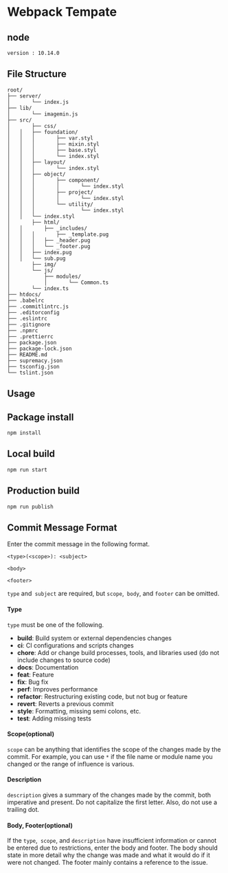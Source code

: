 # Webpack Tempate

## node

```
version : 10.14.0
```

## File Structure

```
root/
├── server/
│		└── index.js
├── lib/
│		└── imagemin.js
├── src/
│		├── css/
│  	│  	├── foundation/
│  	│  	│		├── var.styl
│  	│  	│		├── mixin.styl
│  	│  	│		├── base.styl
│  	│  	│		└── index.styl
│  	│  	├── layout/
│  	│  	│		└── index.styl
│  	│  	├── object/
│  	│  	│		├── component/
│  	│  	│		│		└── index.styl
│  	│  	│		├── project/
│  	│  	│		│		└── index.styl
│  	│  	│		└── utility/
│  	│  	│				└── index.styl
│  	│  	└── index.styl
│		├── html/
│  	│		├── _includes/
│  	│  	│		├── _template.pug
│  	│  	│  	├── _header.pug
│  	│  	│  	└── _footer.pug
│  	│  	├── index.pug
│  	│  	└── sub.pug
│		├── img/
│		└── js/
│  			├── modules/
│  	 		│		└── Common.ts
│  	  	└── index.ts
├── htdocs/
├── .babelrc
├── .commitlintrc.js
├── .editorconfig
├── .eslintrc
├── .gitignore
├── .npmrc
├── .prettierrc
├── package.json
├── package-lock.json
├── README.md
├── supremacy.json
├── tsconfig.json
└── tslint.json
```

## Usage

## Package install

```
npm install
```

## Local build

```
npm run start
```

## Production build

```
npm run publish
```

## Commit Message Format
Enter the commit message in the following format.

```
<type>(<scope>): <subject>

<body>

<footer>
```
`type` and` subject` are required, but `scope`,` body`, and `footer` can be omitted.

#### Type

`type` must be one of the following.

* **build**: Build system or external dependencies changes
* **ci**: CI configurations and scripts changes
* **chore**: Add or change build processes, tools, and libraries used (do not include changes to source code)
* **docs**: Documentation
* **feat**: Feature
* **fix**: Bug fix
* **perf**: Improves performance
* **refactor**: Restructuring existing code, but not bug or feature
* **revert**: Reverts a previous commit
* **style**: Formatting, missing semi colons, etc.
* **test**: Adding missing tests

#### Scope(optional)

`scope` can be anything that identifies the scope of the changes made by the commit.
For example, you can use `*` if the file name or module name you changed or the range of influence is various.

#### Description

`description` gives a summary of the changes made by the commit, both imperative and present.
Do not capitalize the first letter. Also, do not use a trailing dot.

#### Body, Footer(optional)

If the `type`,` scope`, and `description` have insufficient information or cannot be entered due to restrictions, enter the body and footer.
The body should state in more detail why the change was made and what it would do if it were not changed.
The footer mainly contains a reference to the issue.
